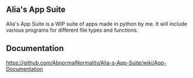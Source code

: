 ## Alia's App Suite
Alia's App Suite is a WIP suite of apps made in python by me. It will include various programs for different file types and functions.

## Documentation
<https://github.com/AbnormalNormality/Alia-s-App-Suite/wiki/App-Documentation>